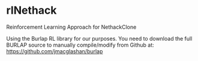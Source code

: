 # rlNethack
Reinforcement Learning Approach for NethackClone

Using the Burlap RL library for our purposes. 
You need to download the full BURLAP source to manually compile/modify from Github at: https://github.com/jmacglashan/burlap 

